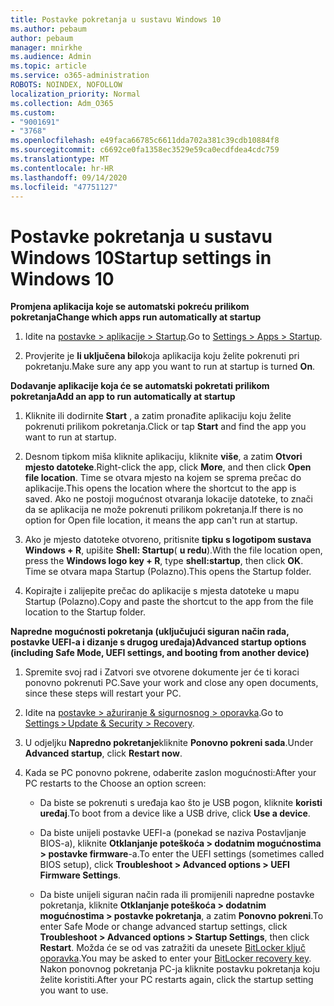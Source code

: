 ```yaml
---
title: Postavke pokretanja u sustavu Windows 10
ms.author: pebaum
author: pebaum
manager: mnirkhe
ms.audience: Admin
ms.topic: article
ms.service: o365-administration
ROBOTS: NOINDEX, NOFOLLOW
localization_priority: Normal
ms.collection: Adm_O365
ms.custom:
- "9001691"
- "3768"
ms.openlocfilehash: e49faca66785c6611dda702a381c39cdb10884f8
ms.sourcegitcommit: c6692ce0fa1358ec3529e59ca0ecdfdea4cdc759
ms.translationtype: MT
ms.contentlocale: hr-HR
ms.lasthandoff: 09/14/2020
ms.locfileid: "47751127"
---
```

# <a name="startup-settings-in-windows-10"></a><span data-ttu-id="1709a-102">Postavke pokretanja u sustavu Windows 10</span><span class="sxs-lookup"><span data-stu-id="1709a-102">Startup settings in Windows 10</span></span>

<span data-ttu-id="1709a-103">**Promjena aplikacija koje se automatski pokreću prilikom pokretanja**</span><span class="sxs-lookup"><span data-stu-id="1709a-103">**Change which apps run automatically at startup**</span></span>

1. <span data-ttu-id="1709a-104">Idite na [postavke > aplikacije > Startup](ms-settings:startupapps?activationSource=GetHelp).</span><span class="sxs-lookup"><span data-stu-id="1709a-104">Go to [Settings > Apps > Startup](ms-settings:startupapps?activationSource=GetHelp).</span></span>

2. <span data-ttu-id="1709a-105">Provjerite je **li uključena bilo**koja aplikacija koju želite pokrenuti pri pokretanju.</span><span class="sxs-lookup"><span data-stu-id="1709a-105">Make sure any app you want to run at startup is turned **On**.</span></span>

<span data-ttu-id="1709a-106">**Dodavanje aplikacije koja će se automatski pokretati prilikom pokretanja**</span><span class="sxs-lookup"><span data-stu-id="1709a-106">**Add an app to run automatically at startup**</span></span>

1. <span data-ttu-id="1709a-107">Kliknite ili dodirnite **Start** , a zatim pronađite aplikaciju koju želite pokrenuti prilikom pokretanja.</span><span class="sxs-lookup"><span data-stu-id="1709a-107">Click or tap **Start** and find the app you want to run at startup.</span></span>

2. <span data-ttu-id="1709a-108">Desnom tipkom miša kliknite aplikaciju, kliknite **više**, a zatim **Otvori mjesto datoteke**.</span><span class="sxs-lookup"><span data-stu-id="1709a-108">Right-click the app, click **More**, and then click **Open file location**.</span></span> <span data-ttu-id="1709a-109">Time se otvara mjesto na kojem se sprema prečac do aplikacije.</span><span class="sxs-lookup"><span data-stu-id="1709a-109">This opens the location where the shortcut to the app is saved.</span></span> <span data-ttu-id="1709a-110">Ako ne postoji mogućnost otvaranja lokacije datoteke, to znači da se aplikacija ne može pokrenuti prilikom pokretanja.</span><span class="sxs-lookup"><span data-stu-id="1709a-110">If there is no option for Open file location, it means the app can't run at startup.</span></span>

3. <span data-ttu-id="1709a-111">Ako je mjesto datoteke otvoreno, pritisnite **tipku s logotipom sustava Windows + R**, upišite **Shell: Startup**( **u redu**).</span><span class="sxs-lookup"><span data-stu-id="1709a-111">With the file location open, press the **Windows logo key  + R**, type **shell:startup**, then click **OK**.</span></span> <span data-ttu-id="1709a-112">Time se otvara mapa Startup (Polazno).</span><span class="sxs-lookup"><span data-stu-id="1709a-112">This opens the Startup folder.</span></span>

4. <span data-ttu-id="1709a-113">Kopirajte i zalijepite prečac do aplikacije s mjesta datoteke u mapu Startup (Polazno).</span><span class="sxs-lookup"><span data-stu-id="1709a-113">Copy and paste the shortcut to the app from the file location to the Startup folder.</span></span>

<span data-ttu-id="1709a-114">**Napredne mogućnosti pokretanja (uključujući siguran način rada, postavke UEFI-a i dizanje s drugog uređaja)**</span><span class="sxs-lookup"><span data-stu-id="1709a-114">**Advanced startup options (including Safe Mode, UEFI settings, and booting from another device)**</span></span>

1. <span data-ttu-id="1709a-115">Spremite svoj rad i Zatvori sve otvorene dokumente jer će ti koraci ponovno pokrenuti PC.</span><span class="sxs-lookup"><span data-stu-id="1709a-115">Save your work and close any open documents, since these steps will restart your PC.</span></span>

2. <span data-ttu-id="1709a-116">Idite na [postavke > ažuriranje & sigurnosnog > oporavka](ms-settings:recovery?activationSource=GetHelp).</span><span class="sxs-lookup"><span data-stu-id="1709a-116">Go to [Settings > Update & Security > Recovery](ms-settings:recovery?activationSource=GetHelp).</span></span>

3. <span data-ttu-id="1709a-117">U odjeljku **Napredno pokretanje**kliknite **Ponovno pokreni sada**.</span><span class="sxs-lookup"><span data-stu-id="1709a-117">Under **Advanced startup**, click **Restart now**.</span></span> 

4. <span data-ttu-id="1709a-118">Kada se PC ponovno pokrene, odaberite zaslon mogućnosti:</span><span class="sxs-lookup"><span data-stu-id="1709a-118">After your PC restarts to the Choose an option screen:</span></span>

    - <span data-ttu-id="1709a-119">Da biste se pokrenuti s uređaja kao što je USB pogon, kliknite **koristi uređaj**.</span><span class="sxs-lookup"><span data-stu-id="1709a-119">To boot from a device like a USB drive, click **Use a device**.</span></span>

    - <span data-ttu-id="1709a-120">Da biste unijeli postavke UEFI-a (ponekad se naziva Postavljanje BIOS-a), kliknite **Otklanjanje poteškoća > dodatnim mogućnostima > postavke firmware**-a.</span><span class="sxs-lookup"><span data-stu-id="1709a-120">To enter the UEFI settings (sometimes called BIOS setup), click **Troubleshoot > Advanced options > UEFI Firmware Settings**.</span></span> 

    - <span data-ttu-id="1709a-121">Da biste unijeli siguran način rada ili promijenili napredne postavke pokretanja, kliknite **Otklanjanje poteškoća > dodatnim mogućnostima > postavke pokretanja**, a zatim **Ponovno pokreni**.</span><span class="sxs-lookup"><span data-stu-id="1709a-121">To enter Safe Mode or change advanced startup settings, click **Troubleshoot > Advanced options > Startup Settings**, then click **Restart**.</span></span> <span data-ttu-id="1709a-122">Možda će se od vas zatražiti da unesete [BitLocker ključ oporavka](https://support.microsoft.com/help/4026181/windows-10-find-my-bitlocker-recovery-key).</span><span class="sxs-lookup"><span data-stu-id="1709a-122">You may be asked to enter your [BitLocker recovery key](https://support.microsoft.com/help/4026181/windows-10-find-my-bitlocker-recovery-key).</span></span> <span data-ttu-id="1709a-123">Nakon ponovnog pokretanja PC-ja kliknite postavku pokretanja koju želite koristiti.</span><span class="sxs-lookup"><span data-stu-id="1709a-123">After your PC restarts again, click the startup setting you want to use.</span></span>